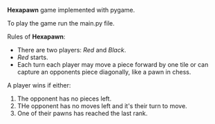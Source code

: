 **Hexapawn** game implemented with pygame.

To play the game run the main.py file.

Rules of **Hexapawn**:
- There are two players: *Red* and *Black*.
- *Red* starts.
- Each turn each player may move a piece forward by one tile or can capture an opponents piece diagonally, like a pawn in chess.

A player wins if either:
1. The opponent has no pieces left.
2. THe opponent has no moves left and it's their turn to move.
3. One of their pawns has reached the last rank.